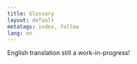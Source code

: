 ```yaml
---
title: Glossary
layout: default
metatags: index, follow
lang: en
---
```


<div class="glossar">
<p>English translation still a work-in-progress!</p>
</div>

